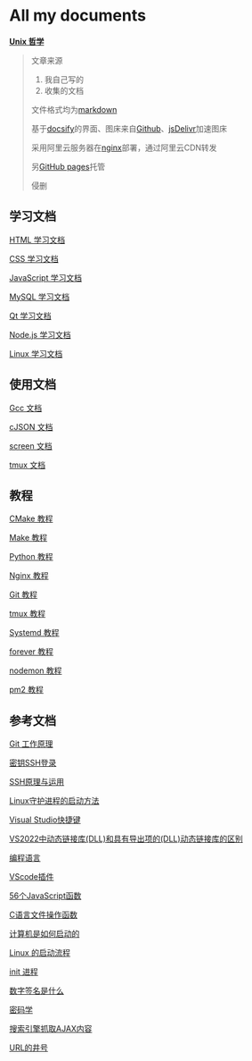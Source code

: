 # All my documents

[**Unix 哲学**](./markdown/Unix哲学.md)

> 文章来源
>
> 1. 我自己写的
> 2. 收集的文档
>
> 文件格式均为[markdown](https://baike.baidu.com/item/markdown/3245829?fr=aladdin)
>
> 基于[docsify](https://docsify.js.org/#/)的界面、图床来自[Github](https://github.com/)、[jsDelivr](https://www.jsdelivr.com/)加速图床
>
> 采用阿里云服务器在[nginx](http://nginx.org/)部署，通过阿里云CDN转发
>
> 另[GitHub pages](http://zerobiubiu.github.io/document/#/)托管
>
> 侵删

## 学习文档

[HTML 学习文档](./markdown/HTML学习.md)

[CSS 学习文档](./markdown/css.md)

[JavaScript 学习文档](./markdown/JavaScript.md)

[MySQL 学习文档](./markdown/MySQL.md)

[Qt 学习文档](./markdown/Qt.md)

[Node.js 学习文档](./markdown/Node.js.md)

[Linux 学习文档](./markdown/Linux学习.md)

## 使用文档

[Gcc 文档](./markdown/Gcc.md)

[cJSON 文档](./markdown/cJson文档.md)

[screen 文档](./markdown/screen.md)

[tmux 文档](./markdown/tmux.md)

## 教程

[CMake 教程](./markdown/CMake简介.md)

[Make 教程](./markdown/Make.md)

[Python 教程](./markdown/Python.md)

[Nginx 教程](./markdown/Nginx.md)

[Git 教程](./markdown/Git.md)

[tmux 教程](./markdown/tmux教程.md)

[Systemd 教程](./markdown/Systemd.md)

[forever 教程](./markdown/forever.md)

[nodemon 教程](./markdown/nodemon.md)

[pm2 教程](./markdown/pm2.md)

## 参考文档

[Git 工作原理](./markdown/Git工作原理.md)

[密钥SSH登录](./markdown/密钥SSH登录.md)

[SSH原理与运用](./markdown/SSH原理与运用.md)

[Linux守护进程的启动方法](./markdown/Linux守护进程的启动方法.md)

[Visual Studio快捷键](./markdown/Visual_Studio快捷键.md)

[VS2022中动态链接库(DLL)和具有导出项的(DLL)动态链接库的区别](./markdown/VS2022中动态链接库(DLL)和具有导出项的(DLL)动态链接库的区别.md)

[编程语言](./markdown/编程语言.md)

[VScode插件](./markdown/VScode.md)

[56个JavaScript函数](./markdown/56个JavaScript函数.md)

[C语言文件操作函数](./markdown/C语言文件操作相关函数.md)

[计算机是如何启动的](./markdown/计算机是如何启动的.md)

[Linux 的启动流程](./markdown/Linux的启动流程.md)

[init 进程](./markdown/init.md)

[数字签名是什么](./markdown/数字签名.md)

[密码学](./markdown/密码学.md)

[搜索引擎抓取AJAX内容](./markdown/搜索引擎抓取AJAX内容.md)

[URL的井号](./markdown/URL的井号.md)
